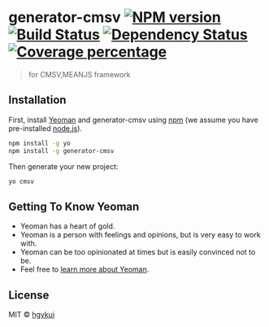 # generator-cmsv [![NPM version][npm-image]][npm-url] [![Build Status][travis-image]][travis-url] [![Dependency Status][daviddm-image]][daviddm-url] [![Coverage percentage][coveralls-image]][coveralls-url]
> for CMSV,MEANJS framework

## Installation

First, install [Yeoman](http://yeoman.io) and generator-cmsv using [npm](https://www.npmjs.com/) (we assume you have pre-installed [node.js](https://nodejs.org/)).

```bash
npm install -g yo
npm install -g generator-cmsv
```

Then generate your new project:

```bash
yo cmsv
```

## Getting To Know Yeoman

 * Yeoman has a heart of gold.
 * Yeoman is a person with feelings and opinions, but is very easy to work with.
 * Yeoman can be too opinionated at times but is easily convinced not to be.
 * Feel free to [learn more about Yeoman](http://yeoman.io/).

## License

MIT © [hgykui]()


[npm-image]: https://badge.fury.io/js/generator-cmsv.svg
[npm-url]: https://npmjs.org/package/generator-cmsv
[travis-image]: https://travis-ci.org/hygkui/generator-cmsv.svg?branch=master
[travis-url]: https://travis-ci.org/hygkui/generator-cmsv
[daviddm-image]: https://david-dm.org/hygkui/generator-cmsv.svg?theme=shields.io
[daviddm-url]: https://david-dm.org/hygkui/generator-cmsv
[coveralls-image]: https://coveralls.io/repos/hygkui/generator-cmsv/badge.svg
[coveralls-url]: https://coveralls.io/r/hygkui/generator-cmsv
